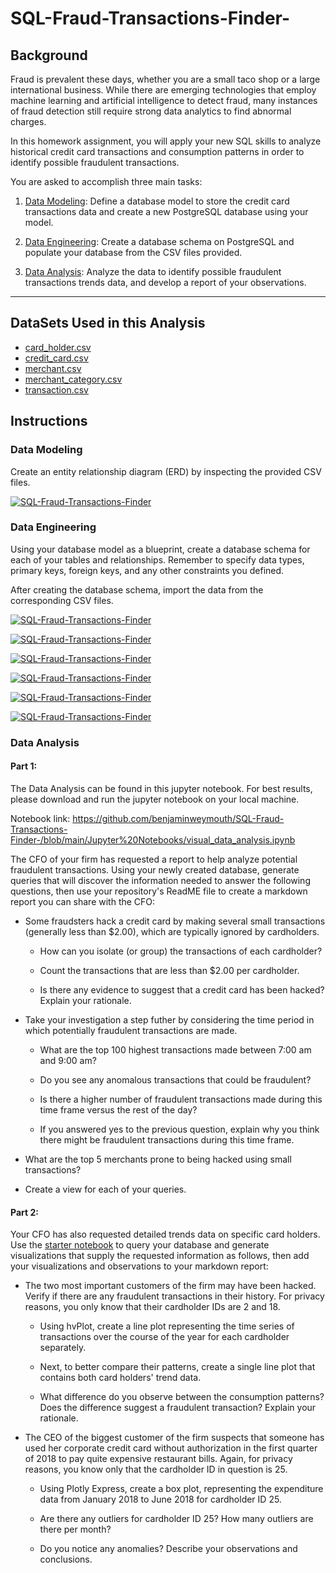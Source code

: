 # SQL-Fraud-Transactions-Finder-

## Background

Fraud is prevalent these days, whether you are a small taco shop or a large international business. While there are emerging technologies that employ machine learning and artificial intelligence to detect fraud, many instances of fraud detection still require strong data analytics to find abnormal charges.

In this homework assignment, you will apply your new SQL skills to analyze historical credit card transactions and consumption patterns in order to identify possible fraudulent transactions.

You are asked to accomplish three main tasks:

1. [Data Modeling](#Data-Modeling):
Define a database model to store the credit card transactions data and create a new PostgreSQL database using your model.

2. [Data Engineering](#Data-Engineering): Create a database schema on PostgreSQL and populate your  database from the CSV files provided.

3. [Data Analysis](#Data-Analysis): Analyze the data to identify possible fraudulent transactions trends data, and develop a report of your observations.

---

## DataSets Used in this Analysis

* [card_holder.csv](Data/card_holder.csv)
* [credit_card.csv](Data/credit_card.csv)
* [merchant.csv](Data/merchant.csv)
* [merchant_category.csv](Data/merchant_category.csv)
* [transaction.csv](Data/transaction.csv)

## Instructions

### Data Modeling

Create an entity relationship diagram (ERD) by inspecting the provided CSV files.

[![SQL-Fraud-Transactions-Finder](https://github.com/benjaminweymouth/SQL-Fraud-Transactions-Finder-/blob/main/Screenshots/ERD.png)](https://github.com/benjaminweymouth/SQL-Fraud-Transactions-Finder-)



### Data Engineering

Using your database model as a blueprint, create a database schema for each of your tables and relationships. Remember to specify data types, primary keys, foreign keys, and any other constraints you defined.

After creating the database schema, import the data from the corresponding CSV files.

[![SQL-Fraud-Transactions-Finder](https://github.com/benjaminweymouth/SQL-Fraud-Transactions-Finder-/blob/main/Screenshots/ScreenShot1.PNG)](https://github.com/benjaminweymouth/SQL-Fraud-Transactions-Finder-)

[![SQL-Fraud-Transactions-Finder](https://github.com/benjaminweymouth/SQL-Fraud-Transactions-Finder-/blob/main/Screenshots/ScreenShot2.PNG)](https://github.com/benjaminweymouth/SQL-Fraud-Transactions-Finder-)

[![SQL-Fraud-Transactions-Finder](https://github.com/benjaminweymouth/SQL-Fraud-Transactions-Finder-/blob/main/Screenshots/ScreenShot3.PNG)](https://github.com/benjaminweymouth/SQL-Fraud-Transactions-Finder-)

[![SQL-Fraud-Transactions-Finder](https://github.com/benjaminweymouth/SQL-Fraud-Transactions-Finder-/blob/main/Screenshots/ScreenShot4.PNG)](https://github.com/benjaminweymouth/SQL-Fraud-Transactions-Finder-)

[![SQL-Fraud-Transactions-Finder](https://github.com/benjaminweymouth/SQL-Fraud-Transactions-Finder-/blob/main/Screenshots/ScreenShot5.PNG)](https://github.com/benjaminweymouth/SQL-Fraud-Transactions-Finder-) 

[![SQL-Fraud-Transactions-Finder](https://github.com/benjaminweymouth/SQL-Fraud-Transactions-Finder-/blob/main/Screenshots/ScreenShot6.PNG)](https://github.com/benjaminweymouth/SQL-Fraud-Transactions-Finder-) 



### Data Analysis
#### Part 1:

The Data Analysis can be found in this jupyter notebook. For best results, please download and run the jupyter notebook on your local machine. 

Notebook link: https://github.com/benjaminweymouth/SQL-Fraud-Transactions-Finder-/blob/main/Jupyter%20Notebooks/visual_data_analysis.ipynb



The CFO of your firm has requested a report to help analyze potential fraudulent transactions. Using your newly created database, generate queries that will discover the information needed to answer the following questions, then use your repository's ReadME file to create a markdown report you can share with the CFO:

* Some fraudsters hack a credit card by making several small transactions (generally less than $2.00), which are typically ignored by cardholders. 

  * How can you isolate (or group) the transactions of each cardholder?

  * Count the transactions that are less than $2.00 per cardholder. 
  
  * Is there any evidence to suggest that a credit card has been hacked? Explain your rationale.

* Take your investigation a step futher by considering the time period in which potentially fraudulent transactions are made. 

  * What are the top 100 highest transactions made between 7:00 am and 9:00 am?

  * Do you see any anomalous transactions that could be fraudulent?

  * Is there a higher number of fraudulent transactions made during this time frame versus the rest of the day?

  * If you answered yes to the previous question, explain why you think there might be fraudulent transactions during this time frame.

* What are the top 5 merchants prone to being hacked using small transactions?

* Create a view for each of your queries.

#### Part 2:

Your CFO has also requested detailed trends data on specific card holders. Use the [starter notebook](Starter_Files/challenge.ipynb) to query your database and generate visualizations that supply the requested information as follows, then add your visualizations and observations to your markdown report:      

* The two most important customers of the firm may have been hacked. Verify if there are any fraudulent transactions in their history. For privacy reasons, you only know that their cardholder IDs are 2 and 18.

  * Using hvPlot, create a line plot representing the time series of transactions over the course of the year for each cardholder separately. 
  
  * Next, to better compare their patterns, create a single line plot that contains both card holders' trend data.  

  * What difference do you observe between the consumption patterns? Does the difference suggest a fraudulent transaction? Explain your rationale.

* The CEO of the biggest customer of the firm suspects that someone has used her corporate credit card without authorization in the first quarter of 2018 to pay quite expensive restaurant bills. Again, for privacy reasons, you know only that the cardholder ID in question is 25.

  * Using Plotly Express, create a box plot, representing the expenditure data from January 2018 to June 2018 for cardholder ID 25.
  
  * Are there any outliers for cardholder ID 25? How many outliers are there per month?

  * Do you notice any anomalies? Describe your observations and conclusions.


